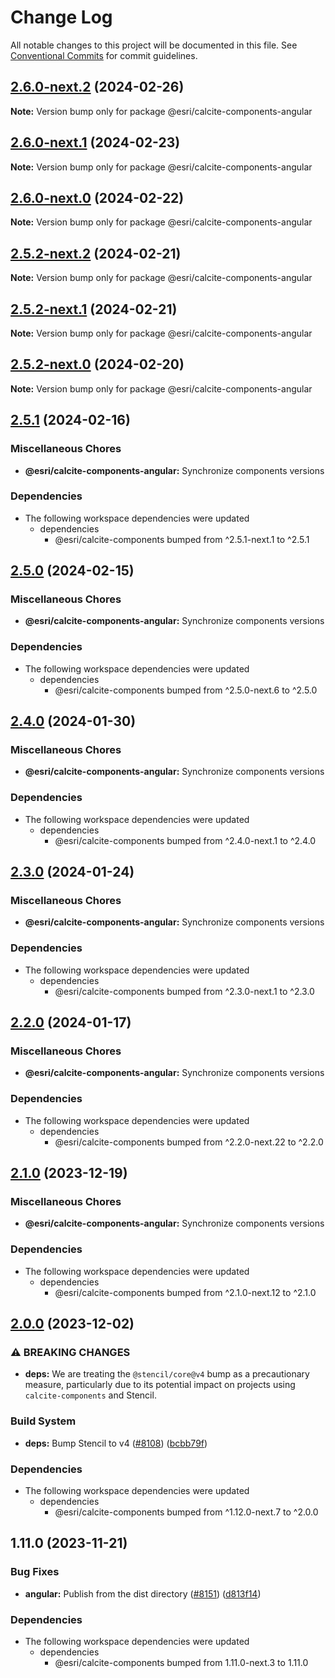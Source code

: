 # Change Log

All notable changes to this project will be documented in this file.
See [Conventional Commits](https://conventionalcommits.org) for commit guidelines.

## [2.6.0-next.2](https://github.com/Esri/calcite-design-system/compare/@esri/calcite-components-angular@2.6.0-next.1...@esri/calcite-components-angular@2.6.0-next.2) (2024-02-26)

**Note:** Version bump only for package @esri/calcite-components-angular

## [2.6.0-next.1](https://github.com/Esri/calcite-design-system/compare/@esri/calcite-components-angular@2.6.0-next.0...@esri/calcite-components-angular@2.6.0-next.1) (2024-02-23)

**Note:** Version bump only for package @esri/calcite-components-angular

## [2.6.0-next.0](https://github.com/Esri/calcite-design-system/compare/@esri/calcite-components-angular@2.5.2-next.2...@esri/calcite-components-angular@2.6.0-next.0) (2024-02-22)

**Note:** Version bump only for package @esri/calcite-components-angular

## [2.5.2-next.2](https://github.com/Esri/calcite-design-system/compare/@esri/calcite-components-angular@2.5.2-next.1...@esri/calcite-components-angular@2.5.2-next.2) (2024-02-21)

**Note:** Version bump only for package @esri/calcite-components-angular

## [2.5.2-next.1](https://github.com/Esri/calcite-design-system/compare/@esri/calcite-components-angular@2.5.2-next.0...@esri/calcite-components-angular@2.5.2-next.1) (2024-02-21)

**Note:** Version bump only for package @esri/calcite-components-angular

## [2.5.2-next.0](https://github.com/Esri/calcite-design-system/compare/@esri/calcite-components-angular@2.5.1...@esri/calcite-components-angular@2.5.2-next.0) (2024-02-20)

**Note:** Version bump only for package @esri/calcite-components-angular

## [2.5.1](https://github.com/Esri/calcite-design-system/compare/@esri/calcite-components-angular@2.5.0...@esri/calcite-components-angular@2.5.1) (2024-02-16)

### Miscellaneous Chores

- **@esri/calcite-components-angular:** Synchronize components versions

### Dependencies

- The following workspace dependencies were updated
  - dependencies
    - @esri/calcite-components bumped from ^2.5.1-next.1 to ^2.5.1

## [2.5.0](https://github.com/Esri/calcite-design-system/compare/@esri/calcite-components-angular@2.4.0...@esri/calcite-components-angular@2.5.0) (2024-02-15)

### Miscellaneous Chores

- **@esri/calcite-components-angular:** Synchronize components versions

### Dependencies

- The following workspace dependencies were updated
  - dependencies
    - @esri/calcite-components bumped from ^2.5.0-next.6 to ^2.5.0

## [2.4.0](https://github.com/Esri/calcite-design-system/compare/@esri/calcite-components-angular@2.3.0...@esri/calcite-components-angular@2.4.0) (2024-01-30)

### Miscellaneous Chores

- **@esri/calcite-components-angular:** Synchronize components versions

### Dependencies

- The following workspace dependencies were updated
  - dependencies
    - @esri/calcite-components bumped from ^2.4.0-next.1 to ^2.4.0

## [2.3.0](https://github.com/Esri/calcite-design-system/compare/@esri/calcite-components-angular@2.2.0...@esri/calcite-components-angular@2.3.0) (2024-01-24)

### Miscellaneous Chores

- **@esri/calcite-components-angular:** Synchronize components versions

### Dependencies

- The following workspace dependencies were updated
  - dependencies
    - @esri/calcite-components bumped from ^2.3.0-next.1 to ^2.3.0

## [2.2.0](https://github.com/Esri/calcite-design-system/compare/@esri/calcite-components-angular@2.1.0...@esri/calcite-components-angular@2.2.0) (2024-01-17)

### Miscellaneous Chores

- **@esri/calcite-components-angular:** Synchronize components versions

### Dependencies

- The following workspace dependencies were updated
  - dependencies
    - @esri/calcite-components bumped from ^2.2.0-next.22 to ^2.2.0

## [2.1.0](https://github.com/Esri/calcite-design-system/compare/@esri/calcite-components-angular@2.0.0...@esri/calcite-components-angular@2.1.0) (2023-12-19)

### Miscellaneous Chores

- **@esri/calcite-components-angular:** Synchronize components versions

### Dependencies

- The following workspace dependencies were updated
  - dependencies
    - @esri/calcite-components bumped from ^2.1.0-next.12 to ^2.1.0

## [2.0.0](https://github.com/Esri/calcite-design-system/compare/@esri/calcite-components-angular@1.11.0...@esri/calcite-components-angular@2.0.0) (2023-12-02)

### ⚠ BREAKING CHANGES

- **deps:** We are treating the `@stencil/core@v4` bump as a precautionary measure, particularly due to its potential impact on projects using `calcite-components` and Stencil.

### Build System

- **deps:** Bump Stencil to v4 ([#8108](https://github.com/Esri/calcite-design-system/issues/8108)) ([bcbb79f](https://github.com/Esri/calcite-design-system/commit/bcbb79f8c925d505bb4ee5e6a54861c5f6bb88b9))

### Dependencies

- The following workspace dependencies were updated
  - dependencies
    - @esri/calcite-components bumped from ^1.12.0-next.7 to ^2.0.0

## 1.11.0 (2023-11-21)

### Bug Fixes

- **angular:** Publish from the dist directory ([#8151](https://github.com/Esri/calcite-design-system/issues/8151)) ([d813f14](https://github.com/Esri/calcite-design-system/commit/d813f14c3c2fc7b765ccf27166f31201d91f2ac5))

### Dependencies

- The following workspace dependencies were updated
  - dependencies
    - @esri/calcite-components bumped from 1.11.0-next.3 to 1.11.0
